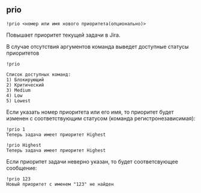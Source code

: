## prio

`!prio <номер или имя нового приоритета(опционально)>`

Повышает приоритет текущей задачи в Jira.

В случае отсутствия аргументов команда выведет доступные статусы приоритетов

```
!prio

Список доступных команд:
1) Блокирующий
2) Критический
3) Medium
4) Low
5) Lowest
```

Если указать номер приоритета или его имя, то приоритет будет изменен с соответствующим статусом (команда регистронезависимая):

```
!prio 1
Теперь задача имеет приоритет Highest
```

```
!prio Highest
Теперь задача имеет приоритет Highest
```

Если приоритет задачи неверно указан, то будет соответсвующее сообщение:

```
!prio 123
Новый приоритет с именем "123" не найден
```
